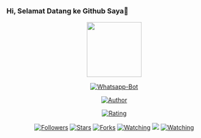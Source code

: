 ### Hi, Selamat Datang ke Github Saya👋

<p align="center">
<img src="https://avatars.githubusercontent.com/u/80237144?s=400&u=53c85565148ac8a74d4ac6ef9cc379a269c9c507&v=4" width="128" height="128"/>
</p>


<p align="center">
<a href="#"><img title="Whatsapp-Bot" src="https://img.shields.io/badge/Whatsapp Bot-green?colorA=%23ff0000&colorB=%23017e40&style=for-the-badge"></a>
</p>


<p align="center">
<a href="https://github.com/Azex229"><img title="Author" src="https://img.shields.io/badge/AUTHOR-AZEX229-yellow.svg?style=for-the-badge&logo=github"></a>
</p>


<p align="center">
<a href="https://www.codefactor.io/repository/github/Azex229/Bot-Lord/overview/master"><img title="Rating" src="https://www.codefactor.io/repository/github/arugaz/whatsapp-bot/badge/master"></a>
</p>


<p align="center">
<a href="https://github.com/Azex229/followers"><img title="Followers" src="https://img.shields.io/github/followers/azex229?color=blue&style=flat-square"></a>
<a href="https://github.com/Azex229/Azex229/stargazers/"><img title="Stars" src="https://img.shields.io/github/stars/Azex229/Bot-Lord?color=red&style=flat-square"></a>
<a href="https://github.com/Azex229/Azex229/network/members"><img title="Forks" src="https://img.shields.io/github/forks/Azex229/Bot-Lord?color=red&style=flat-square"></a>
<a href="https://github.com/Azex229/Azez229/watchers"><img title="Watching" src="https://img.shields.io/github/watchers/Azex229/Bot-Lord?label=Watchers&color=blue&style=flat-square"></a>
<a href="https://hits.seeyoufarm.com"><img src="https://hits.seeyoufarm.com/api/count/incr/badge.svg?url=https%3A%2F%2Fgithub.com%2FAzex229&count_bg=%23A8FF65&title_bg=%233E3E3E&icon=whatsapp.svg&icon_color=%2330FF00&title=hits&edge_flat=true"/></a>
<a href="https://komarev.com/ghpvc/?username=Azex229&color=blue&style=flat-square&label=Profile+Views"><img title="Watching" src="https://komarev.com/ghpvc/?username=Azex229&color=blue&style=flat-square&label=Profile+View"></a>
</p>
